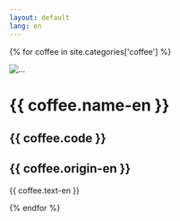 ```yaml
---
layout: default
lang: en
---
```


{% for coffee in site.categories['coffee'] %}
<div class="row coffee-content">
    	<div class="col-lg-6 col-sm-12 coffee-image">
    		<img class="img-responsive" src="images/{{ coffee.image }}" alt="...">
    	</div>
    	<div class="col-lg-6 col-sm-12">
    		<div class="caption en-content">
    			<h1>{{ coffee.name-en }}</h1>
    			<h2>
    				<span class="glyphicon glyphicon-certificate"></span> {{ coffee.code }} 
    			</h2>
    			<h2>
    				<span class="glyphicon glyphicon-globe"></span> {{ coffee.origin-en }} 
    			</h2>
    			<p>{{ coffee.text-en }}</p>
    		</div>
    	</div>
</div>

{% endfor %}